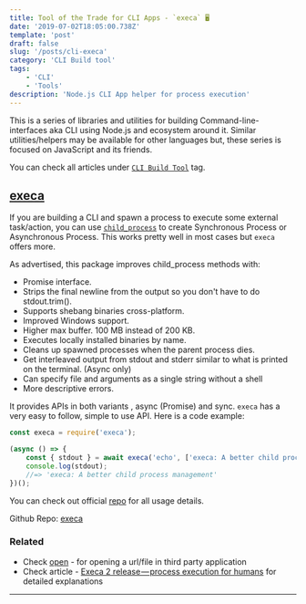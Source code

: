 ```yaml
---
title: Tool of the Trade for CLI Apps - `execa` 🖥
date: '2019-07-02T18:05:00.738Z'
template: 'post'
draft: false
slug: '/posts/cli-execa'
category: 'CLI Build tool'
tags:
    - 'CLI'
    - 'Tools'
description: 'Node.js CLI App helper for process execution'
---
```


This is a series of libraries and utilities for building Command-line-interfaces aka CLI using Node.js and ecosystem around it. Similar utilities/helpers may be available for other languages but, these series is focused on JavaScript and its friends.

You can check all articles under [`CLI Build Tool`](/category/cli-build-tool/) tag.

## [execa](https://github.com/sindresorhus/execa)

If you are building a CLI and spawn a process to execute some external task/action, you can use [`child_process`](https://nodejs.org/api/child_process.html) to create Synchronous Process or Asynchronous Process. This works pretty well in most cases but `execa` offers more.

As advertised, this package improves child_process methods with:

-   Promise interface.
-   Strips the final newline from the output so you don't have to do stdout.trim().
-   Supports shebang binaries cross-platform.
-   Improved Windows support.
-   Higher max buffer. 100 MB instead of 200 KB.
-   Executes locally installed binaries by name.
-   Cleans up spawned processes when the parent process dies.
-   Get interleaved output from stdout and stderr similar to what is printed on the terminal. (Async only)
-   Can specify file and arguments as a single string without a shell
-   More descriptive errors.

It provides APIs in both variants , async (Promise) and sync.
`execa` has a very easy to follow, simple to use API. Here is a code example:

```javascript
const execa = require('execa');

(async () => {
	const { stdout } = await execa('echo', ['execa: A better child process management']);
	console.log(stdout);
	//=> 'execa: A better child process management'
})();
```

You can check out official [repo](https://github.com/sindresorhus/execa) for all usage details.

Github Repo: [execa](https://github.com/sindresorhus/execa)

### Related

-   Check [open](/posts/cli-open) - for opening a url/file in third party application
-   Check article - [Execa 2 release — process execution for humans](https://medium.com/@ehmicky/execa-v2-20ffafeedfdf) for detailed explanations

---
